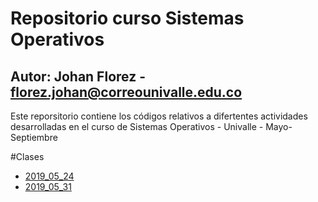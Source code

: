 # Repositorio curso Sistemas Operativos
## Autor: Johan Florez - florez.johan@correounivalle.edu.co

Este reporsitorio contiene los códigos relativos a difertentes actividades 
desarrolladas en el curso de Sistemas Operativos - Univalle - Mayo-Septiembre
 
#Clases
* [2019_05_24](2019_05_24)
* [2019_05_31](2019_05_31)
